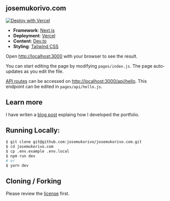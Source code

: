 ## josemukorivo.com


[![Deploy with Vercel](https://vercel.com/button)](https://vercel.com/new/git/external?repository-url=https://github.com/josemukorivo/josemukorivo.com)


- **Framework**: [Next.js](https://nextjs.org/)
- **Deployment**: [Vercel](https://vercel.com)
- **Content**: [Dev.to](https://dev.to)
- **Styling**: [Tailwind CSS](https://tailwindcss.com/)

Open [http://localhost:3000](http://localhost:3000) with your browser to see the result.

You can start editing the page by modifying `pages/index.js`. The page auto-updates as you edit the file.

[API routes](https://nextjs.org/docs/api-routes/introduction) can be accessed on [http://localhost:3000/api/hello](http://localhost:3000/api/hello). This endpoint can be edited in `pages/api/hello.js`.

## Learn more

I have writen a [blog post]() explaing how I developed the portfolio.

## Running Locally:

```bash
$ git clone git@github.com:josemukorivo/josemukorivo.com.git
$ cd josemukorivo.com
$ cp .env.example .env.local
$ npm run dev
# or
$ yarn dev
```

## Cloning / Forking

Please review the [license](https://github.com/josemukorivo/josemukorivo.com/blob/main/LICENCE) first.

